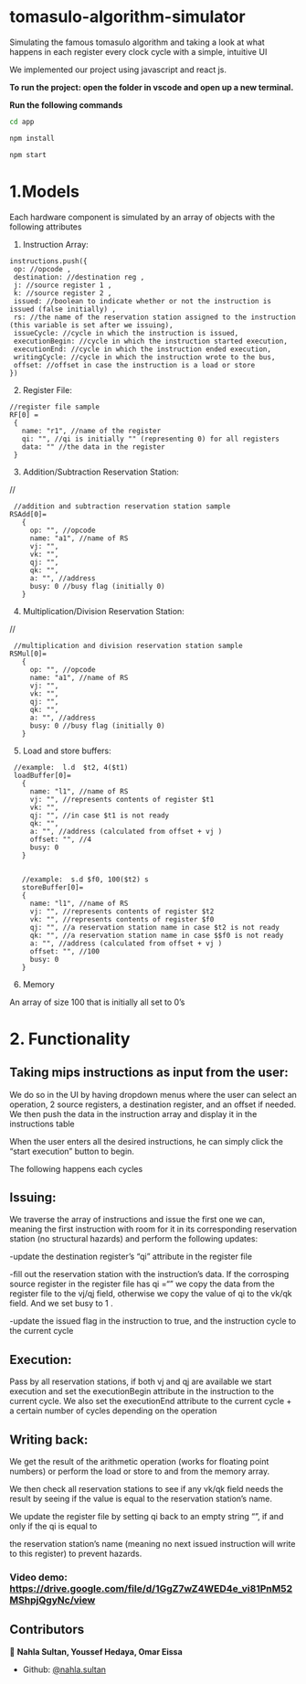 # tomasulo-algorithm-simulator
Simulating the famous tomasulo algorithm and taking a look at what happens in each register every clock cycle with a simple, intuitive UI



We implemented our project using javascript and react js. 

**To run the project: open the folder in vscode and open up a new terminal.**

**Run the following commands**

```sh
cd app

npm install

npm start
```


# 1.Models

Each hardware component is simulated by an array of objects with the following attributes



1. Instruction Array:	


```
instructions.push({
 op: //opcode ,
 destination: //destination reg ,
 j: //source register 1 ,
 k: //source register 2 ,
 issued: //boolean to indicate whether or not the instruction is issued (false initially) ,
 rs: //the name of the reservation station assigned to the instruction (this variable is set after we issuing),
 issueCycle: //cycle in which the instruction is issued,
 executionBegin: //cycle in which the instruction started execution,
 executionEnd: //cycle in which the instruction ended execution,
 writingCycle: //cycle in which the instruction wrote to the bus,
 offset: //offset in case the instruction is a load or store
})

```



2. Register File:

	


```
//register file sample
RF[0] =
 {
   name: "r1", //name of the register
   qi: "", //qi is initially "" (representing 0) for all registers
   data: "" //the data in the register
 }

```



3. Addition/Subtraction Reservation Station:

//


```
 //addition and subtraction reservation station sample
RSAdd[0]=
   {
     op: "", //opcode
     name: "a1", //name of RS
     vj: "",
     vk: "",
     qj: "",
     qk: "",
     a: "", //address
     busy: 0 //busy flag (initially 0)
   }

```



4. Multiplication/Division Reservation Station:

//


```
 //multiplication and division reservation station sample
RSMul[0]=
   {
     op: "", //opcode
     name: "a1", //name of RS
     vj: "",
     vk: "",
     qj: "",
     qk: "",
     a: "", //address
     busy: 0 //busy flag (initially 0)
   }

```



5. Load and store buffers:


```
 //example:  l.d  $t2, 4($t1)
 loadBuffer[0]=
   {
     name: "l1", //name of RS
     vj: "", //represents contents of register $t1
     vk: "",
     qj: "", //in case $t1 is not ready
     qk: "",
     a: "", //address (calculated from offset + vj )
     offset: "", //4
     busy: 0
   }


   //example:  s.d $f0, 100($t2) s
   storeBuffer[0]=
   {
     name: "l1", //name of RS
     vj: "", //represents contents of register $t2
     vk: "", //represents contents of register $f0
     qj: "", //a reservation station name in case $t2 is not ready
     qk: "", //a reservation station name in case $$f0 is not ready
     a: "", //address (calculated from offset + vj )
     offset: "", //100
     busy: 0
   }

```



6. Memory

An array of size 100 that is initially all set to 0’s


# 2. Functionality


## Taking mips instructions as input from the user:

We do so in the UI by having dropdown menus where the user can select an operation, 2 source registers, a destination register, and an offset if needed. We then push the data in the instruction array and display it in the instructions table

When the user enters all the desired instructions, he can simply click the “start execution” button to begin.

The following happens each cycles


## Issuing: 

We traverse the array of instructions and issue the first one we can, meaning the first instruction with room for it in its corresponding reservation station (no structural hazards) and perform the following updates:

-update the destination register’s “qi” attribute in the register file

-fill out the reservation station with the instruction’s data. If the corrosping source register in the register file has qi =“” we copy the data from the register file to the vj/qj field, otherwise we copy the value of qi to the vk/qk field. And we set busy to 1 .

-update the issued flag in the instruction to true, and the instruction cycle to the current cycle


## Execution: 

Pass by all reservation stations, if both vj and qj are available we start execution and set the executionBegin attribute in the instruction to the current cycle. We also set the executionEnd attribute to the current cycle + a certain number of cycles depending on the operation


## Writing back: 

We get the result of the arithmetic operation (works for floating point numbers) or perform the load or store to and from the memory array.   

We then check all reservation stations to see if any vk/qk field needs the result by seeing if the value is equal to the reservation station’s name. 

We update the register file by setting qi back to an empty string “”, if and only if the qi is equal to 

the reservation station’s name (meaning no next issued instruction will write to this register) to prevent hazards. 


### Video demo: https://drive.google.com/file/d/1GgZ7wZ4WED4e_vi81PnM52MShpjQgyNc/view

## Contributors

👤 **Nahla Sultan, Youssef Hedaya, Omar Eissa**

* Github: [@nahla.sultan](https://github.com/nahla.sultan)
